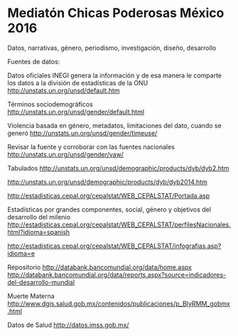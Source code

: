 # Mediatón Chicas Poderosas México 2016
Datos, narrativas, género, periodismo, investigación, diseño, desarrollo
 
Fuentes de datos:

Datos oficiales
INEGI genera la información y de esa manera le comparte los datos a la división de estadísticas de la ONU
http://unstats.un.org/unsd/default.htm

Términos sociodemográficos
http://unstats.un.org/unsd/gender/default.html 

Violencia basada en género, metadatos, limitaciones del dato, cuando se generó
http://unstats.un.org/unsd/gender/timeuse/

Revisar la fuente y corroborar con las fuentes nacionales
http://unstats.un.org/unsd/gender/vaw/

Tabulados
http://unstats.un.org/unsd/demographic/products/dyb/dyb2.htm 

http://unstats.un.org/unsd/demographic/products/dyb/dyb2014.htm 

http://estadisticas.cepal.org/cepalstat/WEB_CEPALSTAT/Portada.asp

Estadísticas por grandes componentes, social, género y objetivos del desarrollo del milenio
http://estadisticas.cepal.org/cepalstat/WEB_CEPALSTAT/perfilesNacionales.html?idioma=spanish 

http://estadisticas.cepal.org/cepalstat/WEB_CEPALSTAT/infografias.asp?idioma=e

Repositorio
http://databank.bancomundial.org/data/home.aspx
http://databank.bancomundial.org/data/reports.aspx?source=indicadores-del-desarrollo-mundial

Muerte Materna
http://www.dgis.salud.gob.mx/contenidos/publicaciones/p_BIyRMM_gobmx.html

Datos de Salud
http://datos.imss.gob.mx/

